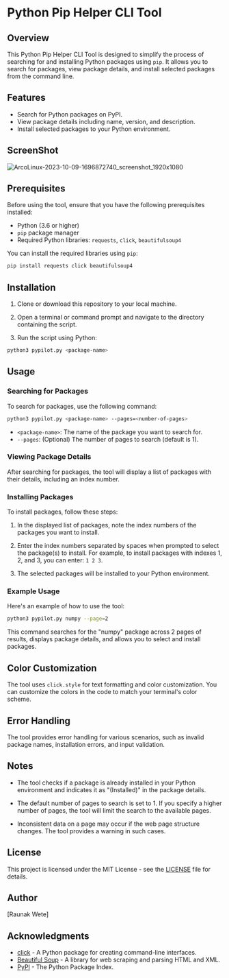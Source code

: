 # Python Pip Helper CLI Tool

## Overview

This Python Pip Helper CLI Tool is designed to simplify the process of searching for and installing Python packages using `pip`. It allows you to search for packages, view package details, and install selected packages from the command line.

## Features

- Search for Python packages on PyPI.
- View package details including name, version, and description.
- Install selected packages to your Python environment.

## ScreenShot
![ArcoLinux-2023-10-09-1696872740_screenshot_1920x1080](https://github.com/raunakwete43/pypilot/assets/104648854/a43012b1-3d33-4889-9cbc-9bbd06d9a248)

## Prerequisites

Before using the tool, ensure that you have the following prerequisites installed:

- Python (3.6 or higher)
- `pip` package manager
- Required Python libraries: `requests`, `click`, `beautifulsoup4`

You can install the required libraries using `pip`:

```bash
pip install requests click beautifulsoup4
```

## Installation

1. Clone or download this repository to your local machine.

2. Open a terminal or command prompt and navigate to the directory containing the script.

3. Run the script using Python:

```bash
python3 pypilot.py <package-name>
```

## Usage

### Searching for Packages

To search for packages, use the following command:

```bash
python3 pypilot.py <package-name> --pages=<number-of-pages>
```

- `<package-name>`: The name of the package you want to search for.
- `--pages`: (Optional) The number of pages to search (default is 1).

### Viewing Package Details

After searching for packages, the tool will display a list of packages with their details, including an index number.

### Installing Packages

To install packages, follow these steps:

1. In the displayed list of packages, note the index numbers of the packages you want to install.

2. Enter the index numbers separated by spaces when prompted to select the package(s) to install. For example, to install packages with indexes 1, 2, and 3, you can enter: `1 2 3`.

3. The selected packages will be installed to your Python environment.

### Example Usage

Here's an example of how to use the tool:

```bash
python3 pypilot.py numpy --page=2
```

This command searches for the "numpy" package across 2 pages of results, displays package details, and allows you to select and install packages.

## Color Customization

The tool uses `click.style` for text formatting and color customization. You can customize the colors in the code to match your terminal's color scheme.

## Error Handling

The tool provides error handling for various scenarios, such as invalid package names, installation errors, and input validation.

## Notes

- The tool checks if a package is already installed in your Python environment and indicates it as "(Installed)" in the package details.

- The default number of pages to search is set to 1. If you specify a higher number of pages, the tool will limit the search to the available pages.

- Inconsistent data on a page may occur if the web page structure changes. The tool provides a warning in such cases.


## License

This project is licensed under the MIT License - see the [LICENSE](LICENSE) file for details.

## Author

[Raunak Wete]

## Acknowledgments

- [click](https://click.palletsprojects.com/en/7.x/) - A Python package for creating command-line interfaces.
- [Beautiful Soup](https://www.crummy.com/software/BeautifulSoup/) - A library for web scraping and parsing HTML and XML.
- [PyPI](https://pypi.org/) - The Python Package Index.
